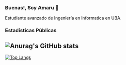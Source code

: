 ### Buenas!, Soy Amaru 👋 

Estudiante avanzado de Ingeniería en Informatica en UBA.

### Estadísticas Públicas

![Anurag's GitHub stats](https://github-readme-stats.vercel.app/api?username=amaruDuran&count_private=true&theme=tokyonight&show_icons=true)
--

[![Top Langs](https://github-readme-stats.vercel.app/api/top-langs/?username=amaruDuran&layout=compact&theme=tokyonight&langs_count=8)](https://github.com/amaruDuran/github-readme-stats)


<!--
**amaruDuran/amaruDuran** is a ✨ _special_ ✨ repository because its `README.md` (this file) appears on your GitHub profile.

Here are some ideas to get you started:

- 🔭 I’m currently working on ...
- 🌱 I’m currently learning ...
- 👯 I’m looking to collaborate on ...
- 🤔 I’m looking for help with ...
- 💬 Ask me about ...
- 📫 How to reach me: ...
- 😄 Pronouns: ...
- ⚡ Fun fact: ...
-->
